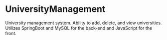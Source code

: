 # UniversityManagement
University management system.  Ability to add, delete, and view universities.  Utilizes SpringBoot and MySQL for the back-end and JavaScript for the front.
